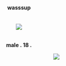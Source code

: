 <p align="center">
  <b>wasssup</b><br>
  <br><br> 
  <img src="https://github.com/user-attachments/assets/0b00bd62-66b0-4032-aa42-fb6a773ce226">
  <br><br>
  
<p align="center">
  <b>male . 18 .</b><br>
  

  ㅤㅤㅤㅤㅤㅤㅤ    ㅤㅤㅤㅤㅤㅤㅤ    ㅤㅤㅤㅤㅤㅤㅤ       ㅤ  ㅤㅤㅤ ![](https://komarev.com/ghpvc/?username=spikemuth&color=grey&label=+listeners🎧)

